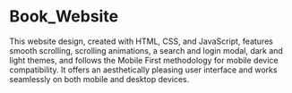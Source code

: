 # Book_Website
This website design, created with HTML, CSS, and JavaScript, features smooth scrolling, scrolling animations, a search and login modal, dark and light themes, and follows the Mobile First methodology for mobile device compatibility. It offers an aesthetically pleasing user interface and works seamlessly on both mobile and desktop devices.
